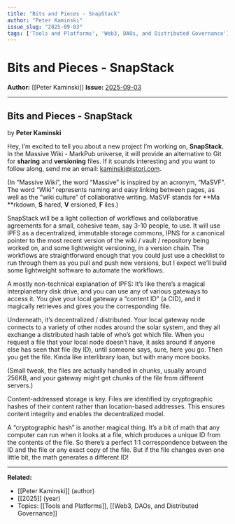 ```yaml
---
title: "Bits and Pieces - SnapStack"
author: "Peter Kaminski"
issue_slug: "2025-09-03"
tags: ['Tools and Platforms', 'Web3, DAOs, and Distributed Governance']
---
```


# Bits and Pieces - SnapStack

**Author:** [[Peter Kaminski]]
**Issue:** [2025-09-03](https://plex.collectivesensecommons.org/2025-09-03/)

---

## Bits and Pieces - SnapStack
by **Peter Kaminski**

Hey, I’m excited to tell you about a new project I’m working on, **SnapStack.** In the Massive Wiki - MarkPub universe, it will provide an alternative to Git for **sharing** and **versioning** files. If it sounds interesting and you want to follow along, send me an email: [kaminski@istori.com](mailto:kaminski@istori.com).

(In “Massive Wiki”, the word “Massive” is inspired by an acronym, “MaSVF”. The word “Wiki” represents naming and easy linking between pages, as well as the “wiki culture” of collaborative writing. MaSVF stands for **Ma **rkdown, **S** hared, **V** ersioned, **F** iles.)

SnapStack will be a light collection of workflows and collaborative agreements for a small, cohesive team, say 3-10 people, to use. It will use IPFS as a decentralized, immutable storage commons, IPNS for a canonical pointer to the most recent version of the wiki / vault / repository being worked on, and some lightweight versioning, in a version chain. The workflows are straightforward enough that you could just use a checklist to run through them as you pull and push new versions, but I expect we’ll build some lightweight software to automate the workflows.

A mostly non-technical explanation of IPFS: It’s like there’s a magical interplanetary disk drive, and you can use any of various gateways to access it. You give your local gateway a “content ID” (a CID), and it magically retrieves and gives you the corresponding file.

Underneath, it’s decentralized / distributed. Your local gateway node connects to a variety of other nodes around the solar system, and they all exchange a distributed hash table of who’s got which file. When you request a file that your local node doesn’t have, it asks around if anyone else has seen that file (by ID), until someone says, sure, here you go. Then you get the file. Kinda like interlibrary loan, but with many more books.

(Small tweak, the files are actually handled in chunks, usually around 256KB, and your gateway might get chunks of the file from different servers.)

Content-addressed storage is key. Files are identified by cryptographic hashes of their content rather than location-based addresses. This ensures content integrity and enables the decentralized model.

A “cryptographic hash” is another magical thing. It’s a bit of math that any computer can run when it looks at a file, which produces a unique ID from the contents of the file. So there’s a perfect 1:1 correspondence between the ID and the file or any exact copy of the file. But if the file changes even one little bit, the math generates a different ID!

---

**Related:**
- [[Peter Kaminski]] (author)
- [[2025]] (year)
- Topics: [[Tools and Platforms]], [[Web3, DAOs, and Distributed Governance]]

